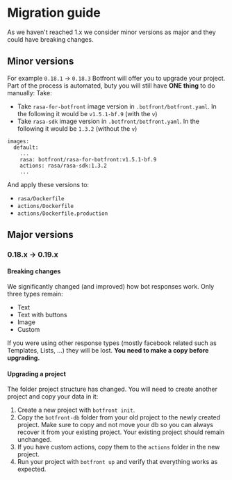 # Migration guide

As we haven't reached 1.x we consider minor versions as major and they could have breaking changes.

## Minor versions
For example  `0.18.1` -> `0.18.3`
Botfront will offer you to upgrade your project. Part of the process is automated, buty you will still have **ONE thing** to do manually:
Take:
- Take `rasa-for-botfront` image version in `.botfront/botfront.yaml`. In the following it would be `v1.5.1-bf.9` (with the `v`)
- Take `rasa-sdk` image version in `.botfront/botfront.yaml`. In the following it would be `1.3.2` (without the `v`)

```yaml{4,5}
images:
  default:
    ...
    rasa: botfront/rasa-for-botfront:v1.5.1-bf.9
    actions: rasa/rasa-sdk:1.3.2
    ...
```

And apply these versions to:
- `rasa/Dockerfile`
- `actions/Dockerfile`
- `actions/Dockerfile.production`

## Major versions

### 0.18.x -> 0.19.x

#### Breaking changes

We significantly changed (and improved) how bot responses work. Only three types remain:
- Text
- Text with buttons
- Image
- Custom

If you were using other response types (mostly facebook related such as Templates, Lists, ...) they will be lost. **You need to make a copy before upgrading.**

#### Upgrading a project
The folder project structure has changed. You will need to create another project and copy your data in it:

1. Create a new project with `botfront init`.
2. Copy the `botfront-db` folder from your old project to the newly created project. Make sure to copy and not move your db so you can always recover it from your existing project. Your existing project should remain unchanged.
3. If you have custom actions, copy them to the `actions` folder in the new project.
4. Run your project with `botfront up` and verify that everything works as expected.
